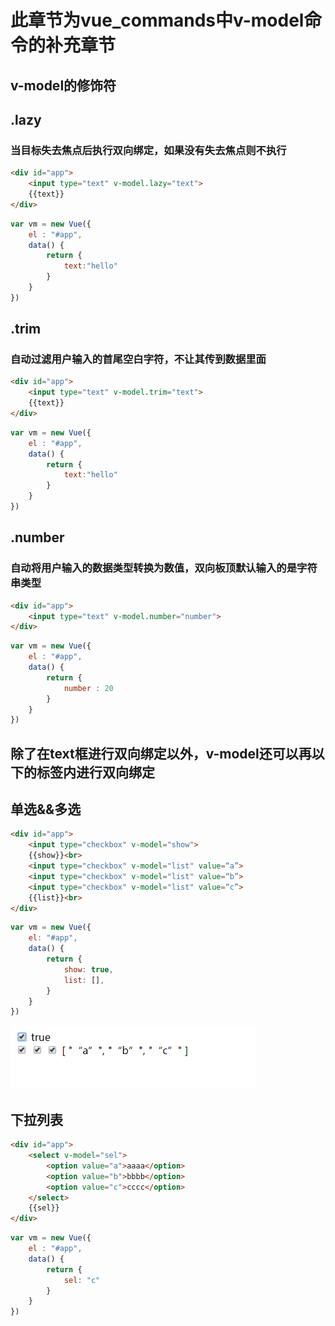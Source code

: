# 此章节为vue_commands中v-model命令的补充章节
## v-model的修饰符
## .lazy
### 当目标失去焦点后执行双向绑定，如果没有失去焦点则不执行
```html
<div id="app">
    <input type="text" v-model.lazy="text">
    {{text}}
</div>
```
```javascript
var vm = new Vue({
    el : "#app",
    data() {
        return {
            text:"hello"
        }
    }
})
```
## .trim
### 自动过滤用户输入的首尾空白字符，不让其传到数据里面
```html
<div id="app">
    <input type="text" v-model.trim="text">
    {{text}}
</div>
```
```javascript
var vm = new Vue({
    el : "#app",
    data() {
        return {
            text:"hello"
        }
    }
})
```
## .number 
### 自动将用户输入的数据类型转换为数值，双向板顶默认输入的是字符串类型
```html
<div id="app">
    <input type="text" v-model.number="number">
</div>
```
```javascript
var vm = new Vue({
    el : "#app",
    data() {
        return {
            number : 20
        }
    }
})
```
## 除了在text框进行双向绑定以外，v-model还可以再以下的标签内进行双向绑定
## 单选&&多选
```html
<div id="app">
    <input type="checkbox" v-model="show">
    {{show}}<br>
    <input type="checkbox" v-model="list" value=“a”>
    <input type="checkbox" v-model="list" value=“b”>
    <input type="checkbox" v-model="list" value=“c”>
    {{list}}<br>
</div>
```
```javascript
var vm = new Vue({
    el: "#app",
    data() {
        return {
            show: true,
            list: [],
        }
    }
})
```
![Alt text](./img/checkbox.png)
## 下拉列表
```html
<div id="app">
    <select v-model="sel">
        <option value="a">aaaa</option>
        <option value="b">bbbb</option>
        <option value="c">cccc</option>
    </select>
    {{sel}}
</div>
```
```javascript
var vm = new Vue({
    el : "#app",
    data() {
        return {
            sel: "c"
        }
    }
})
```
